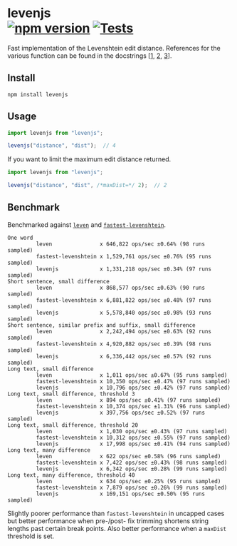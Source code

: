 levenjs <br>
[![npm version](https://badge.fury.io/js/levenjs.svg)](https://badge.fury.io/js/levenjs)
[![Tests](https://github.com/mammothb/levenjs/actions/workflows/tests.yml/badge.svg)](https://github.com/mammothb/levenjs/actions/workflows/tests.yml)
=============

Fast implementation of the Levenshtein edit distance. References for the various
function can be found in the docstrings [[1](https://github.com/softwx/SoftWx.Match),
[2](https://github.com/maxbachmann/rapidfuzz-cpp),
[3](https://github.com/ka-weihe/fastest-levenshtein)].

## Install
```
npm install levenjs
```

## Usage
```js
import levenjs from "levenjs";

levenjs("distance", "dist");  // 4
```
If you want to limit the maximum edit distance returned.
```js
import levenjs from "levenjs";

levenjs("distance", "dist", /*maxDist=*/ 2);  // 2
```

## Benchmark
Benchmarked against [`leven`](https://github.com/sindresorhus/leven) and
[`fastest-levenshtein`](https://github.com/ka-weihe/fastest-levenshtein).
```
One word
         leven               x 646,822 ops/sec ±0.64% (98 runs sampled)
         fastest-levenshtein x 1,529,761 ops/sec ±0.76% (95 runs sampled)
         levenjs             x 1,331,218 ops/sec ±0.34% (97 runs sampled)
Short sentence, small difference
         leven               x 868,577 ops/sec ±0.63% (90 runs sampled)
         fastest-levenshtein x 6,881,822 ops/sec ±0.48% (97 runs sampled)
         levenjs             x 5,578,840 ops/sec ±0.98% (93 runs sampled)
Short sentence, similar prefix and suffix, small difference
         leven               x 2,242,494 ops/sec ±0.63% (92 runs sampled)
         fastest-levenshtein x 4,920,882 ops/sec ±0.39% (98 runs sampled)
         levenjs             x 6,336,442 ops/sec ±0.57% (92 runs sampled)
Long text, small difference
         leven               x 1,011 ops/sec ±0.67% (95 runs sampled)
         fastest-levenshtein x 10,350 ops/sec ±0.47% (97 runs sampled)
         levenjs             x 10,796 ops/sec ±0.42% (97 runs sampled)
Long text, small difference, threshold 3
         leven               x 894 ops/sec ±0.41% (97 runs sampled)
         fastest-levenshtein x 10,374 ops/sec ±1.31% (96 runs sampled)
         levenjs             x 397,756 ops/sec ±0.52% (97 runs sampled)
Long text, small difference, threshold 20
         leven               x 1,030 ops/sec ±0.43% (97 runs sampled)
         fastest-levenshtein x 10,312 ops/sec ±0.55% (97 runs sampled)
         levenjs             x 17,998 ops/sec ±0.41% (94 runs sampled)
Long text, many difference
         leven               x 622 ops/sec ±0.58% (96 runs sampled)
         fastest-levenshtein x 7,422 ops/sec ±0.43% (98 runs sampled)
         levenjs             x 6,342 ops/sec ±0.28% (99 runs sampled)
Long text, many difference, threshold 40
         leven               x 634 ops/sec ±0.25% (95 runs sampled)
         fastest-levenshtein x 7,879 ops/sec ±0.26% (99 runs sampled)
         levenjs             x 169,151 ops/sec ±0.50% (95 runs sampled)
```
Slightly poorer performance than `fastest-levenshtein` in uncapped cases but
better performance when pre-/post- fix trimming shortens string lengths past
certain break points. Also better performance when a `maxDist` threshold is set.
